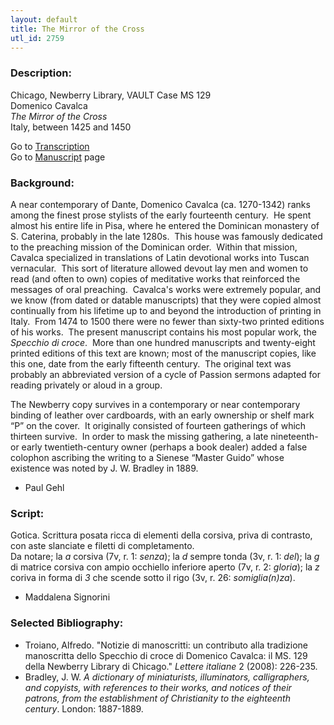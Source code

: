 ```yaml
---
layout: default
title: The Mirror of the Cross
utl_id: 2759
---
```


###  Description:

Chicago, Newberry Library, VAULT Case MS 129<br>
Domenico Cavalca<br>
_The Mirror of the Cross_<br>
Italy, between 1425 and 1450

Go to [Transcription](https://centerfordigitalhumanities.github.io/Newberry-Italian-paleography/transcription/005)<br>
Go to [Manuscript](https://centerfordigitalhumanities.github.io/Newberry-Italian-paleography/www/record.html?id=005) page 

###  Background:

A near contemporary of Dante, Domenico Cavalca (ca. 1270-1342) ranks among the finest prose stylists of the early fourteenth century.  He spent almost his entire life in Pisa, where he entered the Dominican monastery of S. Caterina, probably in the late 1280s.  This house was famously dedicated to the preaching mission of the Dominican order.  Within that mission, Cavalca specialized in translations of Latin devotional works into Tuscan vernacular.  This sort of literature allowed devout lay men and women to read (and often to own) copies of meditative works that reinforced the messages of oral preaching.  Cavalca's works were extremely popular, and we know (from dated or datable manuscripts) that they were copied almost continually from his lifetime up to and beyond the introduction of printing in Italy.  From 1474 to 1500 there were no fewer than sixty-two printed editions of his works.  The present manuscript contains his most popular work, the <i>Specchio di croce</i>.  More than one hundred manuscripts and twenty-eight printed editions of this text are known; most of the manuscript copies, like this one, date from the early fifteenth century.  The original text was probably an abbreviated version of a cycle of Passion sermons adapted for reading privately or aloud in a group.

The Newberry copy survives in a contemporary or near contemporary binding of leather over cardboards, with an early ownership or shelf mark “P” on the cover.  It originally consisted of fourteen gatherings of which thirteen survive.  In order to mask the missing gathering, a late nineteenth- or early twentieth-century owner (perhaps a book dealer) added a false colophon ascribing the writing to a Sienese “Master Guido” whose existence was noted by J. W. Bradley in 1889.
-  Paul Gehl

###  Script:

Gotica. Scrittura posata ricca di elementi della corsiva, priva di contrasto, con aste slanciate e filetti di completamento.<br>
Da notare; la _a_ corsiva (7v, r. 1: _senza_); la _d_ sempre tonda (3v, r. 1: _del_); la _g_ di matrice corsiva con ampio occhiello inferiore aperto (7v, r. 2: _gloria_); la _z_ coriva in forma di _3_ che scende sotto il rigo (3v, r. 26: _somiglia(n)za_).<br>
- Maddalena Signorini

###  Selected Bibliography:
-  Troiano, Alfredo. "Notizie di manoscritti: un contributo alla tradizione manoscritta dello Specchio di croce di Domenico Cavalca: il MS. 129 della Newberry Library di Chicago." _Lettere italiane_ 2 (2008): 226-235.<br>
- Bradley, J. W. _A dictionary of miniaturists, illuminators, calligraphers, and copyists, with references to their works, and notices of their patrons, from the establishment of Christianity to the eighteenth century_. London: 1887-1889.

